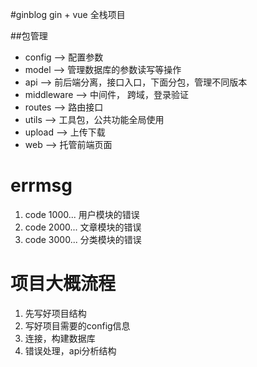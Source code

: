 #ginblog
gin + vue 全栈项目

##包管理
- config --> 配置参数
- model --> 管理数据库的参数读写等操作
- api --> 前后端分离，接口入口，下面分包，管理不同版本
- middleware --> 中间件， 跨域，登录验证
- routes --> 路由接口
- utils --> 工具包，公共功能全局使用
- upload --> 上传下载
- web --> 托管前端页面


# errmsg
1. code 1000... 用户模块的错误
2. code 2000... 文章模块的错误
3. code 3000... 分类模块的错误


# 项目大概流程
1. 先写好项目结构
2. 写好项目需要的config信息
3. 连接，构建数据库
4. 错误处理，api分析结构